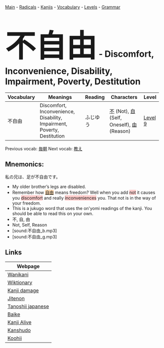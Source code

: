 <style> bigfont {font-size: 100px}</style>
[Main](../README.md) -
[Radicals](../radicals.md) -
[Kanjis](../kanjis.md) -
[Vocabulary](../vocabulary.md) -
[Levels](../levels.md) -
[Grammar](../grammar.md)
# <bigfont> 不自由</bigfont> - Discomfort, Inconvenience, Disability, Impairment, Poverty, Destitution 

| Vocabulary | Meanings | Reading | Characters | Level |
| --- | --- | --- | --- | --- |
| 不自由 | Discomfort, Inconvenience, Disability, Impairment, Poverty, Destitution | ふじゆう |  [不](../kanjis/不.md) (Not), [自](../kanjis/自.md) (Self, Oneself), [由](../kanjis/由.md) (Reason) | [Level 9](../levels/wk_level9.md) |

Previous vocab: [毎朝](毎朝.md) Next vocab: [教え](教え.md) 

## Mnemonics:
私の兄は、足が不自由です。
* My older brother’s legs are disabled.
* Remember how <span style="background-color:#fed8b1"> [自由](https://jisho.org/search/自由)</span> means freedom? Well when you add <span style="background-color:#ffcccb"> not</span> it causes you <span style="background-color:#ffcccb"> discomfort</span> and really <span style="background-color:#ffcccb"> inconveniences</span> you. That not is in the way of your freedom.
* This is a jukugo word that uses the on'yomi readings of the kanji. You should be able to read this on your own.
* 不, 自, 由
* Not, Self, Reason
* [sound:不自由_b.mp3]
* [sound:不自由_g.mp3]


## Links 

| Webpage |
| --- |
| [Wanikani          ](https://www.wanikani.com/kanji/不自由) |
| [Wiktionary        ](https://en.wiktionary.org/wiki/不自由) |
| [Kanji damage      ](http://www.kanjidamage.com/kanji/search?utf8=✓&q=不自由) |
| [Jitenon           ](https://jitenon.com/kanji/不自由) |
| [Tanoshii japanese ](https://www.tanoshiijapanese.com/dictionary/kanji.cfm?k=不自由) |
| [Baike             ](https://baike.baidu.com/item/不自由) |
| [Kanji Alive       ](https://app.kanjialive.com/不自由) |
| [Kanshudo          ](https://www.kanshudo.com/searchmn?q=不自由) |
| [Koohii            ](https://kanji.koohii.com/study/kanji/不自由) |
